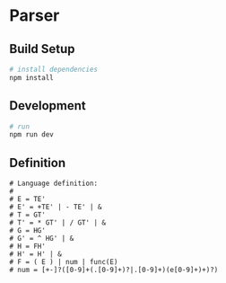 # Parser

## Build Setup
```bash
# install dependencies
npm install
```

## Development
```bash
# run
npm run dev
```

## Definition

```
# Language definition:
#
# E = TE'
# E' = +TE' | - TE' | &
# T = GT'
# T' = * GT' | / GT' | &
# G = HG'
# G' = ^ HG' | &
# H = FH'
# H' = H' | &
# F = ( E ) | num | func(E)
# num = [+-]?([0-9]+(.[0-9]+)?|.[0-9]+)(e[0-9]+)+)?)
```